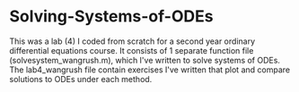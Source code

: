 # Solving-Systems-of-ODEs
This was a lab (4) I coded from scratch for a second year ordinary differential equations course. It consists of 1 separate function file (solvesystem_wangrush.m), which I've written to solve systems of ODEs. The lab4_wangrush file contain exercises I've written that plot and compare solutions to ODEs under each method.
